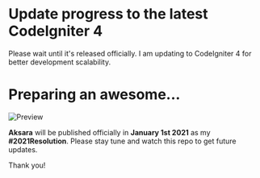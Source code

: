# Update progress to the latest CodeIgniter 4
Please wait until it's released officially. I am updating to CodeIgniter 4 for better development scalability.

# Preparing an awesome...

![Preview](https://user-images.githubusercontent.com/10624446/102225698-1a6d4380-3f1a-11eb-9d49-ec3669bf008b.png)

**Aksara** will be published officially in **January 1st 2021** as my **#2021Resolution**. Please stay tune and watch this repo to get future updates.

Thank you!
